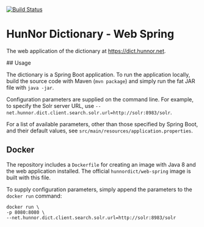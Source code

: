 [![Build Status](https://travis-ci.org/hunnor-dict/web-spring.svg?branch=master)](https://travis-ci.org/hunnor-dict/web-spring)

# HunNor Dictionary - Web Spring

The web application of the dictionary at https://dict.hunnor.net.

## Usage

The dictionary is a Spring Boot application. To run the application locally, build the source code with Maven (`mvn package`) and simply run the fat JAR file with `java -jar`.

Configuration parameters are supplied on the command line. For example, to specify the Solr server URL, use `--net.hunnor.dict.client.search.solr.url=http://solr:8983/solr`.

For a list of available parameters, other than those specified by Spring Boot, and their default values, see `src/main/resources/application.properties`.

## Docker

The repository includes a `Dockerfile` for creating an image with Java 8 and the web application installed. The official `hunnordict/web-spring` image is built with this file.

To supply configuration parameters, simply append the parameters to the `docker run` command:

    docker run \
    -p 8080:8080 \
    --net.hunnor.dict.client.search.solr.url=http://solr:8983/solr
